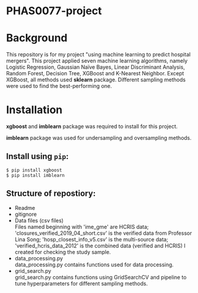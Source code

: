 # PHAS0077-project
# Background
This repository is for my project "using machine learning to predict hospital mergers". This project applied seven machine learning algorithms, namely Logistic Regression, Gaussian Naïve Bayes, Linear Discriminant Analysis, Random Forest, Decision Tree, XGBoost and K-Nearest Neighbor. Except XGBoost, all methods used **sklearn** package. Different sampling methods were used to find the best-performing one.

# Installation
**xgboost** and **imblearn** package was required to install for this project.

**imblearn** package was used for undersampling and oversampling methods.


## Install using `pip`:

```
$ pip install xgboost
$ pip install imblearn
```

## Structure of repostiory:
* Readme
* gitignore
* Data files (csv files)\
Files named beginning with 'ime_gme' are HCRIS data; 'closures_verified_2019_04_short.csv' is the verified data from Professor Lina Song; 'hosp_closest_info_v5.csv' is the multi-source data; 'verified_hcris_data_2012' is the combined data (verified and HCRIS) I created for checking the study sample.
* data_processing.py\
data_processing.py contains functions used for data processing.
* grid_search.py\
grid_search.py contains functions using GridSearchCV and pipeline to tune hyperparameters for different sampling methods.